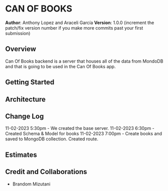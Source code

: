 <!-- # Start your own "Can of Books" App

This repository has starter code to begin work on creating your own online bookshelf.

## What can books do?

Books are life-changing. They have the power to enlighten, educate, entertain, heal, and help us grow. Build out this code base to create an web app to track what books have impacted you, and what's recommended to read next.

## Use this template

Clone this repo to your own account with the green "Use this template" button. Then, add any collaborators. Now you are ready to start adding features! Deploy your site to let the world know which books have had the greatest impact on you, and what's recommended. Enjoy! -->

# CAN OF BOOKS

**Author**: Anthony Lopez and Araceli García
**Version**: 1.0.0 (increment the patch/fix version number if you make more commits past your first submission)

## Overview

Can Of Books backend is a server that houses all of the data from MondoDB and that is going to be used in the Can Of Books app.

## Getting Started
<!-- What are the steps that a user must take in order to build this app on their own machine and get it running? -->

## Architecture
<!-- Provide a detailed description of the application design. What technologies (languages, libraries, etc) you're using, and any other relevant design information. -->

## Change Log

11-02-2023 5:30pm - We created the base server. 
11-02-2023 6:30pm - Created Schema & Model for books
11-02-2023 7:00pm - Create books and saved to MongoDB collection. Created route.

## Estimates
<!-- See below -->

## Credit and Collaborations

- Brandom Mizutani
